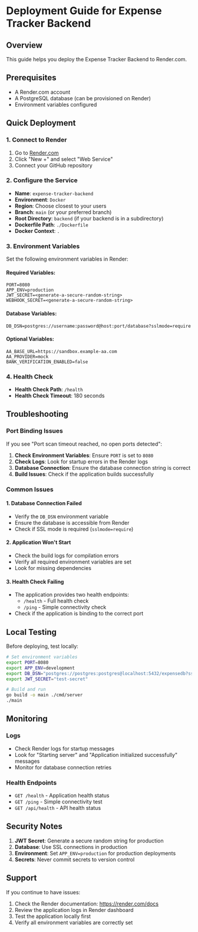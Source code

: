 # Deployment Guide for Expense Tracker Backend

## Overview
This guide helps you deploy the Expense Tracker Backend to Render.com.

## Prerequisites
- A Render.com account
- A PostgreSQL database (can be provisioned on Render)
- Environment variables configured

## Quick Deployment

### 1. Connect to Render
1. Go to [Render.com](https://render.com)
2. Click "New +" and select "Web Service"
3. Connect your GitHub repository

### 2. Configure the Service
- **Name**: `expense-tracker-backend`
- **Environment**: `Docker`
- **Region**: Choose closest to your users
- **Branch**: `main` (or your preferred branch)
- **Root Directory**: `backend` (if your backend is in a subdirectory)
- **Dockerfile Path**: `./Dockerfile`
- **Docker Context**: `.`

### 3. Environment Variables
Set the following environment variables in Render:

#### Required Variables:
```
PORT=8080
APP_ENV=production
JWT_SECRET=<generate-a-secure-random-string>
WEBHOOK_SECRET=<generate-a-secure-random-string>
```

#### Database Variables:
```
DB_DSN=postgres://username:password@host:port/database?sslmode=require
```

#### Optional Variables:
```
AA_BASE_URL=https://sandbox.example-aa.com
AA_PROVIDER=mock
BANK_VERIFICATION_ENABLED=false
```

### 4. Health Check
- **Health Check Path**: `/health`
- **Health Check Timeout**: 180 seconds

## Troubleshooting

### Port Binding Issues
If you see "Port scan timeout reached, no open ports detected":

1. **Check Environment Variables**: Ensure `PORT` is set to `8080`
2. **Check Logs**: Look for startup errors in the Render logs
3. **Database Connection**: Ensure the database connection string is correct
4. **Build Issues**: Check if the application builds successfully

### Common Issues

#### 1. Database Connection Failed
- Verify the `DB_DSN` environment variable
- Ensure the database is accessible from Render
- Check if SSL mode is required (`sslmode=require`)

#### 2. Application Won't Start
- Check the build logs for compilation errors
- Verify all required environment variables are set
- Look for missing dependencies

#### 3. Health Check Failing
- The application provides two health endpoints:
  - `/health` - Full health check
  - `/ping` - Simple connectivity check
- Check if the application is binding to the correct port

## Local Testing

Before deploying, test locally:

```bash
# Set environment variables
export PORT=8080
export APP_ENV=development
export DB_DSN="postgres://postgres:postgres@localhost:5432/expensedb?sslmode=disable"
export JWT_SECRET="test-secret"

# Build and run
go build -o main ./cmd/server
./main
```

## Monitoring

### Logs
- Check Render logs for startup messages
- Look for "Starting server" and "Application initialized successfully" messages
- Monitor for database connection retries

### Health Endpoints
- `GET /health` - Application health status
- `GET /ping` - Simple connectivity test
- `GET /api/health` - API health status

## Security Notes

1. **JWT Secret**: Generate a secure random string for production
2. **Database**: Use SSL connections in production
3. **Environment**: Set `APP_ENV=production` for production deployments
4. **Secrets**: Never commit secrets to version control

## Support

If you continue to have issues:
1. Check the Render documentation: https://render.com/docs
2. Review the application logs in Render dashboard
3. Test the application locally first
4. Verify all environment variables are correctly set 